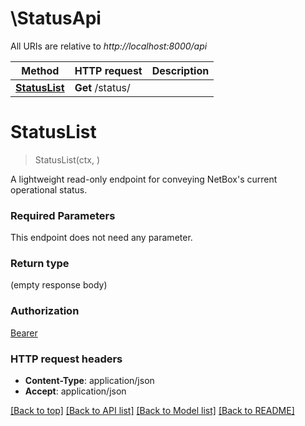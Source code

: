 # \StatusApi

All URIs are relative to *http://localhost:8000/api*

Method | HTTP request | Description
------------- | ------------- | -------------
[**StatusList**](StatusApi.md#StatusList) | **Get** /status/ | 


# **StatusList**
> StatusList(ctx, )


A lightweight read-only endpoint for conveying NetBox's current operational status.

### Required Parameters
This endpoint does not need any parameter.

### Return type

 (empty response body)

### Authorization

[Bearer](../README.md#Bearer)

### HTTP request headers

 - **Content-Type**: application/json
 - **Accept**: application/json

[[Back to top]](#) [[Back to API list]](../README.md#documentation-for-api-endpoints) [[Back to Model list]](../README.md#documentation-for-models) [[Back to README]](../README.md)

